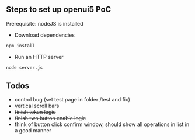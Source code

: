 Steps to set up openui5 PoC
--------------
Prerequisite: nodeJS is installed

 * Download dependencies
```sh
npm install
```

 * Run an HTTP server
```sh
node server.js
```

Todos
--------------
* control bug (set test page in folder /test and fix)
* vertical scroll bars
* ~~finish token logic~~
* ~~finish two button enable logic~~
* think of button click confirm window, should show all operations in list in a good manner